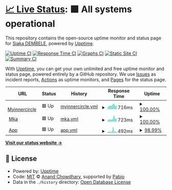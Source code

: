# [📈 Live Status](https://demo.upptime.js.org): <!--live status--> **🟩 All systems operational**

This repository contains the open-source uptime monitor and status page for [Siaka DEMBELE](https://demo.upptime.js.org), powered by [Upptime](https://github.com/upptime/upptime).

[![Uptime CI](https://github.com/dev-sidem/first-status-page/workflows/Uptime%20CI/badge.svg)](https://github.com/dev-sidem/first-status-page/actions?query=workflow%3A%22Uptime+CI%22)
[![Response Time CI](https://github.com/dev-sidem/first-status-page/workflows/Response%20Time%20CI/badge.svg)](https://github.com/dev-sidem/first-status-page/actions?query=workflow%3A%22Response+Time+CI%22)
[![Graphs CI](https://github.com/dev-sidem/first-status-page/workflows/Graphs%20CI/badge.svg)](https://github.com/dev-sidem/first-status-page/actions?query=workflow%3A%22Graphs+CI%22)
[![Static Site CI](https://github.com/dev-sidem/first-status-page/workflows/Static%20Site%20CI/badge.svg)](https://github.com/dev-sidem/first-status-page/actions?query=workflow%3A%22Static+Site+CI%22)
[![Summary CI](https://github.com/dev-sidem/first-status-page/workflows/Summary%20CI/badge.svg)](https://github.com/dev-sidem/first-status-page/actions?query=workflow%3A%22Summary+CI%22)

With [Upptime](https://upptime.js.org), you can get your own unlimited and free uptime monitor and status page, powered entirely by a GitHub repository. We use [Issues](https://github.com/dev-sidem/first-status-page/issues) as incident reports, [Actions](https://github.com/dev-sidem/first-status-page/actions) as uptime monitors, and [Pages](https://demo.upptime.js.org) for the status page.

<!--start: status pages-->
<!-- This summary is generated by Upptime (https://github.com/upptime/upptime) -->
<!-- Do not edit this manually, your changes will be overwritten -->
<!-- prettier-ignore -->
| URL | Status | History | Response Time | Uptime |
| --- | ------ | ------- | ------------- | ------ |
| <img alt="" src="https://icons.duckduckgo.com/ip3/myinnercircle.yannicktchoum.com.ico" height="13"> [Myinnercircle](https://myinnercircle.yannicktchoum.com/) | 🟩 Up | [myinnercircle.yml](https://github.com/dev-sidem/first-status-page/commits/HEAD/history/myinnercircle.yml) | <details><summary><img alt="Response time graph" src="./graphs/myinnercircle/response-time-week.png" height="20"> 716ms</summary><br><a href="https://dev-sidem.github.io/first-status-page/history/myinnercircle"><img alt="Response time 1099" src="https://img.shields.io/endpoint?url=https%3A%2F%2Fraw.githubusercontent.com%2Fdev-sidem%2Ffirst-status-page%2FHEAD%2Fapi%2Fmyinnercircle%2Fresponse-time.json"></a><br><a href="https://dev-sidem.github.io/first-status-page/history/myinnercircle"><img alt="24-hour response time 780" src="https://img.shields.io/endpoint?url=https%3A%2F%2Fraw.githubusercontent.com%2Fdev-sidem%2Ffirst-status-page%2FHEAD%2Fapi%2Fmyinnercircle%2Fresponse-time-day.json"></a><br><a href="https://dev-sidem.github.io/first-status-page/history/myinnercircle"><img alt="7-day response time 716" src="https://img.shields.io/endpoint?url=https%3A%2F%2Fraw.githubusercontent.com%2Fdev-sidem%2Ffirst-status-page%2FHEAD%2Fapi%2Fmyinnercircle%2Fresponse-time-week.json"></a><br><a href="https://dev-sidem.github.io/first-status-page/history/myinnercircle"><img alt="30-day response time 867" src="https://img.shields.io/endpoint?url=https%3A%2F%2Fraw.githubusercontent.com%2Fdev-sidem%2Ffirst-status-page%2FHEAD%2Fapi%2Fmyinnercircle%2Fresponse-time-month.json"></a><br><a href="https://dev-sidem.github.io/first-status-page/history/myinnercircle"><img alt="1-year response time 1099" src="https://img.shields.io/endpoint?url=https%3A%2F%2Fraw.githubusercontent.com%2Fdev-sidem%2Ffirst-status-page%2FHEAD%2Fapi%2Fmyinnercircle%2Fresponse-time-year.json"></a></details> | <details><summary><a href="https://dev-sidem.github.io/first-status-page/history/myinnercircle">100.00%</a></summary><a href="https://dev-sidem.github.io/first-status-page/history/myinnercircle"><img alt="All-time uptime 100.00%" src="https://img.shields.io/endpoint?url=https%3A%2F%2Fraw.githubusercontent.com%2Fdev-sidem%2Ffirst-status-page%2FHEAD%2Fapi%2Fmyinnercircle%2Fuptime.json"></a><br><a href="https://dev-sidem.github.io/first-status-page/history/myinnercircle"><img alt="24-hour uptime 100.00%" src="https://img.shields.io/endpoint?url=https%3A%2F%2Fraw.githubusercontent.com%2Fdev-sidem%2Ffirst-status-page%2FHEAD%2Fapi%2Fmyinnercircle%2Fuptime-day.json"></a><br><a href="https://dev-sidem.github.io/first-status-page/history/myinnercircle"><img alt="7-day uptime 100.00%" src="https://img.shields.io/endpoint?url=https%3A%2F%2Fraw.githubusercontent.com%2Fdev-sidem%2Ffirst-status-page%2FHEAD%2Fapi%2Fmyinnercircle%2Fuptime-week.json"></a><br><a href="https://dev-sidem.github.io/first-status-page/history/myinnercircle"><img alt="30-day uptime 100.00%" src="https://img.shields.io/endpoint?url=https%3A%2F%2Fraw.githubusercontent.com%2Fdev-sidem%2Ffirst-status-page%2FHEAD%2Fapi%2Fmyinnercircle%2Fuptime-month.json"></a><br><a href="https://dev-sidem.github.io/first-status-page/history/myinnercircle"><img alt="1-year uptime 100.00%" src="https://img.shields.io/endpoint?url=https%3A%2F%2Fraw.githubusercontent.com%2Fdev-sidem%2Ffirst-status-page%2FHEAD%2Fapi%2Fmyinnercircle%2Fuptime-year.json"></a></details>
| <img alt="" src="https://icons.duckduckgo.com/ip3/mka.thetchoum.com.ico" height="13"> [Mka](https://mka.thetchoum.com/) | 🟩 Up | [mka.yml](https://github.com/dev-sidem/first-status-page/commits/HEAD/history/mka.yml) | <details><summary><img alt="Response time graph" src="./graphs/mka/response-time-week.png" height="20"> 723ms</summary><br><a href="https://dev-sidem.github.io/first-status-page/history/mka"><img alt="Response time 624" src="https://img.shields.io/endpoint?url=https%3A%2F%2Fraw.githubusercontent.com%2Fdev-sidem%2Ffirst-status-page%2FHEAD%2Fapi%2Fmka%2Fresponse-time.json"></a><br><a href="https://dev-sidem.github.io/first-status-page/history/mka"><img alt="24-hour response time 724" src="https://img.shields.io/endpoint?url=https%3A%2F%2Fraw.githubusercontent.com%2Fdev-sidem%2Ffirst-status-page%2FHEAD%2Fapi%2Fmka%2Fresponse-time-day.json"></a><br><a href="https://dev-sidem.github.io/first-status-page/history/mka"><img alt="7-day response time 723" src="https://img.shields.io/endpoint?url=https%3A%2F%2Fraw.githubusercontent.com%2Fdev-sidem%2Ffirst-status-page%2FHEAD%2Fapi%2Fmka%2Fresponse-time-week.json"></a><br><a href="https://dev-sidem.github.io/first-status-page/history/mka"><img alt="30-day response time 592" src="https://img.shields.io/endpoint?url=https%3A%2F%2Fraw.githubusercontent.com%2Fdev-sidem%2Ffirst-status-page%2FHEAD%2Fapi%2Fmka%2Fresponse-time-month.json"></a><br><a href="https://dev-sidem.github.io/first-status-page/history/mka"><img alt="1-year response time 624" src="https://img.shields.io/endpoint?url=https%3A%2F%2Fraw.githubusercontent.com%2Fdev-sidem%2Ffirst-status-page%2FHEAD%2Fapi%2Fmka%2Fresponse-time-year.json"></a></details> | <details><summary><a href="https://dev-sidem.github.io/first-status-page/history/mka">100.00%</a></summary><a href="https://dev-sidem.github.io/first-status-page/history/mka"><img alt="All-time uptime 99.95%" src="https://img.shields.io/endpoint?url=https%3A%2F%2Fraw.githubusercontent.com%2Fdev-sidem%2Ffirst-status-page%2FHEAD%2Fapi%2Fmka%2Fuptime.json"></a><br><a href="https://dev-sidem.github.io/first-status-page/history/mka"><img alt="24-hour uptime 100.00%" src="https://img.shields.io/endpoint?url=https%3A%2F%2Fraw.githubusercontent.com%2Fdev-sidem%2Ffirst-status-page%2FHEAD%2Fapi%2Fmka%2Fuptime-day.json"></a><br><a href="https://dev-sidem.github.io/first-status-page/history/mka"><img alt="7-day uptime 100.00%" src="https://img.shields.io/endpoint?url=https%3A%2F%2Fraw.githubusercontent.com%2Fdev-sidem%2Ffirst-status-page%2FHEAD%2Fapi%2Fmka%2Fuptime-week.json"></a><br><a href="https://dev-sidem.github.io/first-status-page/history/mka"><img alt="30-day uptime 99.95%" src="https://img.shields.io/endpoint?url=https%3A%2F%2Fraw.githubusercontent.com%2Fdev-sidem%2Ffirst-status-page%2FHEAD%2Fapi%2Fmka%2Fuptime-month.json"></a><br><a href="https://dev-sidem.github.io/first-status-page/history/mka"><img alt="1-year uptime 99.95%" src="https://img.shields.io/endpoint?url=https%3A%2F%2Fraw.githubusercontent.com%2Fdev-sidem%2Ffirst-status-page%2FHEAD%2Fapi%2Fmka%2Fuptime-year.json"></a></details>
| <img alt="" src="https://icons.duckduckgo.com/ip3/app.thetchoum.com.ico" height="13"> [App](https://app.thetchoum.com/) | 🟩 Up | [app.yml](https://github.com/dev-sidem/first-status-page/commits/HEAD/history/app.yml) | <details><summary><img alt="Response time graph" src="./graphs/app/response-time-week.png" height="20"> 492ms</summary><br><a href="https://dev-sidem.github.io/first-status-page/history/app"><img alt="Response time 356" src="https://img.shields.io/endpoint?url=https%3A%2F%2Fraw.githubusercontent.com%2Fdev-sidem%2Ffirst-status-page%2FHEAD%2Fapi%2Fapp%2Fresponse-time.json"></a><br><a href="https://dev-sidem.github.io/first-status-page/history/app"><img alt="24-hour response time 266" src="https://img.shields.io/endpoint?url=https%3A%2F%2Fraw.githubusercontent.com%2Fdev-sidem%2Ffirst-status-page%2FHEAD%2Fapi%2Fapp%2Fresponse-time-day.json"></a><br><a href="https://dev-sidem.github.io/first-status-page/history/app"><img alt="7-day response time 492" src="https://img.shields.io/endpoint?url=https%3A%2F%2Fraw.githubusercontent.com%2Fdev-sidem%2Ffirst-status-page%2FHEAD%2Fapi%2Fapp%2Fresponse-time-week.json"></a><br><a href="https://dev-sidem.github.io/first-status-page/history/app"><img alt="30-day response time 372" src="https://img.shields.io/endpoint?url=https%3A%2F%2Fraw.githubusercontent.com%2Fdev-sidem%2Ffirst-status-page%2FHEAD%2Fapi%2Fapp%2Fresponse-time-month.json"></a><br><a href="https://dev-sidem.github.io/first-status-page/history/app"><img alt="1-year response time 356" src="https://img.shields.io/endpoint?url=https%3A%2F%2Fraw.githubusercontent.com%2Fdev-sidem%2Ffirst-status-page%2FHEAD%2Fapi%2Fapp%2Fresponse-time-year.json"></a></details> | <details><summary><a href="https://dev-sidem.github.io/first-status-page/history/app">98.99%</a></summary><a href="https://dev-sidem.github.io/first-status-page/history/app"><img alt="All-time uptime 99.88%" src="https://img.shields.io/endpoint?url=https%3A%2F%2Fraw.githubusercontent.com%2Fdev-sidem%2Ffirst-status-page%2FHEAD%2Fapi%2Fapp%2Fuptime.json"></a><br><a href="https://dev-sidem.github.io/first-status-page/history/app"><img alt="24-hour uptime 100.00%" src="https://img.shields.io/endpoint?url=https%3A%2F%2Fraw.githubusercontent.com%2Fdev-sidem%2Ffirst-status-page%2FHEAD%2Fapi%2Fapp%2Fuptime-day.json"></a><br><a href="https://dev-sidem.github.io/first-status-page/history/app"><img alt="7-day uptime 98.99%" src="https://img.shields.io/endpoint?url=https%3A%2F%2Fraw.githubusercontent.com%2Fdev-sidem%2Ffirst-status-page%2FHEAD%2Fapi%2Fapp%2Fuptime-week.json"></a><br><a href="https://dev-sidem.github.io/first-status-page/history/app"><img alt="30-day uptime 99.77%" src="https://img.shields.io/endpoint?url=https%3A%2F%2Fraw.githubusercontent.com%2Fdev-sidem%2Ffirst-status-page%2FHEAD%2Fapi%2Fapp%2Fuptime-month.json"></a><br><a href="https://dev-sidem.github.io/first-status-page/history/app"><img alt="1-year uptime 99.88%" src="https://img.shields.io/endpoint?url=https%3A%2F%2Fraw.githubusercontent.com%2Fdev-sidem%2Ffirst-status-page%2FHEAD%2Fapi%2Fapp%2Fuptime-year.json"></a></details>

<!--end: status pages-->

[**Visit our status website →**](https://demo.upptime.js.org)

## 📄 License

- Powered by: [Upptime](https://github.com/upptime/upptime)
- Code: [MIT](./LICENSE) © [Anand Chowdhary](https://anandchowdhary.com), supported by [Pabio](https://pabio.com)
- Data in the `./history` directory: [Open Database License](https://opendatacommons.org/licenses/odbl/1-0/)
